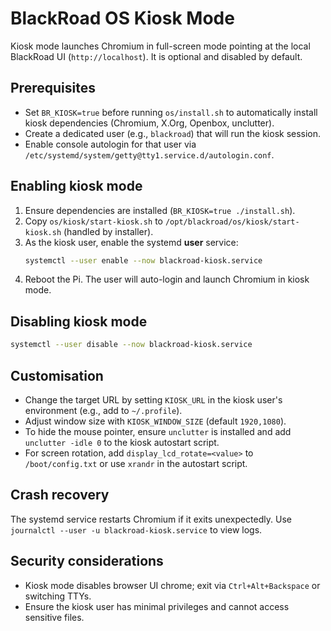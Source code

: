 # BlackRoad OS Kiosk Mode

Kiosk mode launches Chromium in full-screen mode pointing at the local BlackRoad UI (`http://localhost`). It is optional and disabled by default.

## Prerequisites

- Set `BR_KIOSK=true` before running `os/install.sh` to automatically install kiosk dependencies (Chromium, X.Org, Openbox, unclutter).
- Create a dedicated user (e.g., `blackroad`) that will run the kiosk session.
- Enable console autologin for that user via `/etc/systemd/system/getty@tty1.service.d/autologin.conf`.

## Enabling kiosk mode

1. Ensure dependencies are installed (`BR_KIOSK=true ./install.sh`).
2. Copy `os/kiosk/start-kiosk.sh` to `/opt/blackroad/os/kiosk/start-kiosk.sh` (handled by installer).
3. As the kiosk user, enable the systemd **user** service:
   ```bash
   systemctl --user enable --now blackroad-kiosk.service
   ```
4. Reboot the Pi. The user will auto-login and launch Chromium in kiosk mode.

## Disabling kiosk mode

```bash
systemctl --user disable --now blackroad-kiosk.service
```

## Customisation

- Change the target URL by setting `KIOSK_URL` in the kiosk user's environment (e.g., add to `~/.profile`).
- Adjust window size with `KIOSK_WINDOW_SIZE` (default `1920,1080`).
- To hide the mouse pointer, ensure `unclutter` is installed and add `unclutter -idle 0` to the kiosk autostart script.
- For screen rotation, add `display_lcd_rotate=<value>` to `/boot/config.txt` or use `xrandr` in the autostart script.

## Crash recovery

The systemd service restarts Chromium if it exits unexpectedly. Use `journalctl --user -u blackroad-kiosk.service` to view logs.

## Security considerations

- Kiosk mode disables browser UI chrome; exit via `Ctrl+Alt+Backspace` or switching TTYs.
- Ensure the kiosk user has minimal privileges and cannot access sensitive files.
